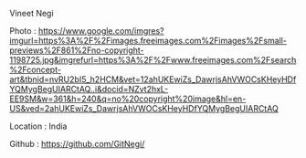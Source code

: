 Vineet Negi

Photo : https://www.google.com/imgres?imgurl=https%3A%2F%2Fimages.freeimages.com%2Fimages%2Fsmall-previews%2F861%2Fno-copyright-1198725.jpg&imgrefurl=https%3A%2F%2Fwww.freeimages.com%2Fsearch%2Fconcept-art&tbnid=nvRU2bI5_h2HCM&vet=12ahUKEwiZs_DawrjsAhVWOCsKHeyHDfYQMygBegUIARCtAQ..i&docid=NZvt2hxL-EE9SM&w=361&h=240&q=no%20copyright%20image&hl=en-US&ved=2ahUKEwiZs_DawrjsAhVWOCsKHeyHDfYQMygBegUIARCtAQ


Location : India

Github : https://github.com/GitNegi/
